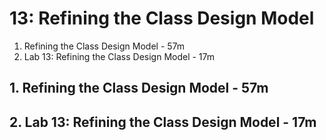 # 13: Refining the Class Design Model

1. Refining the Class Design Model - 57m
2. Lab 13: Refining the Class Design Model - 17m

## 1. Refining the Class Design Model - 57m
## 2. Lab 13: Refining the Class Design Model - 17m
